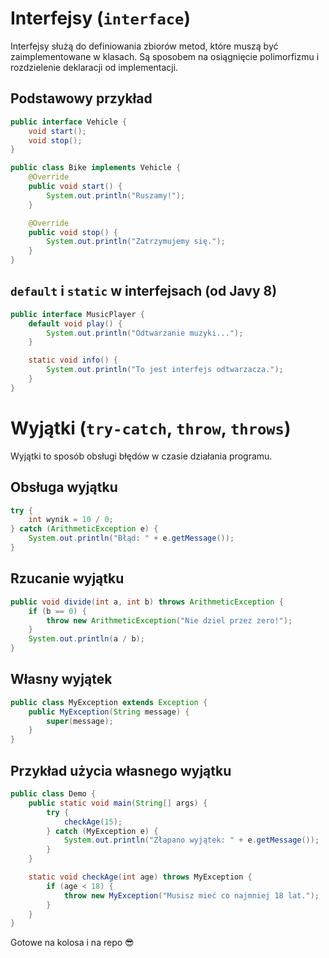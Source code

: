 
# Interfejsy (`interface`)

Interfejsy służą do definiowania zbiorów metod, które muszą być zaimplementowane w klasach. Są sposobem na osiągnięcie polimorfizmu i rozdzielenie deklaracji od implementacji.

## Podstawowy przykład

```java
public interface Vehicle {
    void start();
    void stop();
}
```

```java
public class Bike implements Vehicle {
    @Override
    public void start() {
        System.out.println("Ruszamy!");
    }

    @Override
    public void stop() {
        System.out.println("Zatrzymujemy się.");
    }
}
```

## `default` i `static` w interfejsach (od Javy 8)

```java
public interface MusicPlayer {
    default void play() {
        System.out.println("Odtwarzanie muzyki...");
    }

    static void info() {
        System.out.println("To jest interfejs odtwarzacza.");
    }
}
```

# Wyjątki (`try-catch`, `throw`, `throws`)

Wyjątki to sposób obsługi błędów w czasie działania programu.

## Obsługa wyjątku

```java
try {
    int wynik = 10 / 0;
} catch (ArithmeticException e) {
    System.out.println("Błąd: " + e.getMessage());
}
```

## Rzucanie wyjątku

```java
public void divide(int a, int b) throws ArithmeticException {
    if (b == 0) {
        throw new ArithmeticException("Nie dziel przez zero!");
    }
    System.out.println(a / b);
}
```

## Własny wyjątek

```java
public class MyException extends Exception {
    public MyException(String message) {
        super(message);
    }
}
```

## Przykład użycia własnego wyjątku

```java
public class Demo {
    public static void main(String[] args) {
        try {
            checkAge(15);
        } catch (MyException e) {
            System.out.println("Złapano wyjątek: " + e.getMessage());
        }
    }

    static void checkAge(int age) throws MyException {
        if (age < 18) {
            throw new MyException("Musisz mieć co najmniej 18 lat.");
        }
    }
}
```

Gotowe na kolosa i na repo 😎
